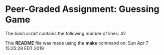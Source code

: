 # Peer-Graded Assignment: Guessing Game
The *bash script* contains the following number of lines:
42

This **README** file was made using the **make** command  on: 
Sun Apr  7 15:25:28 EDT 2019
